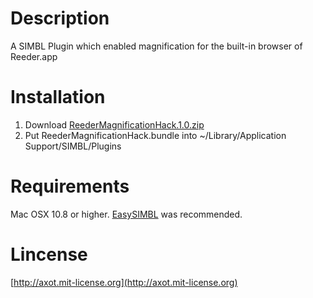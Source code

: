 # Description

A SIMBL Plugin which enabled magnification for the built-in browser of Reeder.app

# Installation

1. Download [ReederMagnificationHack.1.0.zip](https://github.com/downloads/axot/ReederMagnification/ReederMagnificationHack.1.0.zip)
2. Put ReederMagnificationHack.bundle into ~/Library/Application Support/SIMBL/Plugins

# Requirements

Mac OSX 10.8 or higher.
[EasySIMBL](https://github.com/norio-nomura/EasySIMBL/) was recommended.

# Lincense
[http://axot.mit-license.org](http://axot.mit-license.org)

